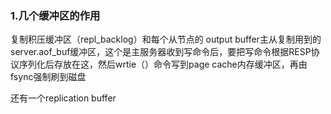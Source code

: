 ### 1.几个缓冲区的作用
复制积压缓冲区（repl_backlog）和每个从节点的 output buffer主从复制用到的
server.aof_buf缓冲区，这个是主服务器收到写命令后，要把写命令根据RESP协议序列化后存放在这，然后wrtie（）命令写到page cache内存缓冲区，再由fsync强制刷到磁盘

还有一个replication buffer
